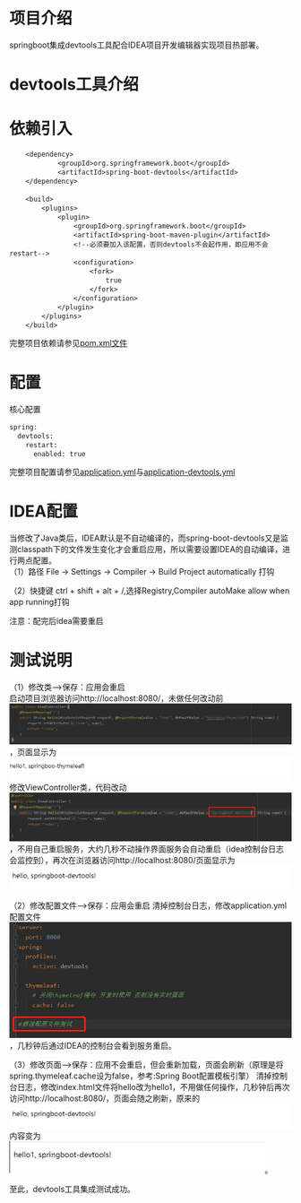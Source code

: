 # 项目介绍
springboot集成devtools工具配合IDEA项目开发编辑器实现项目热部署。
# devtools工具介绍

# 依赖引入
```
    <dependency>
            <groupId>org.springframework.boot</groupId>
            <artifactId>spring-boot-devtools</artifactId>
    </dependency>

    <build>
        <plugins>
            <plugin>
                <groupId>org.springframework.boot</groupId>
                <artifactId>spring-boot-maven-plugin</artifactId>
                <!--必须要加入该配置，否则devtools不会起作用，即应用不会restart-->
                <configuration>
                    <fork>
                        true
                    </fork>
                </configuration>
            </plugin>
        </plugins>
    </build>
```
完整项目依赖请参见[pom.xml文件](pom.xml)

# 配置
核心配置
```
spring:
  devtools:
    restart:
      enabled: true
```
完整项目配置请参见[application.yml](application.yml)与[application-devtools.yml](application-devtools.yml)  

# IDEA配置
当修改了Java类后，IDEA默认是不自动编译的，而spring-boot-devtools又是监测classpath下的文件发生变化才会重启应用，所以需要设置IDEA的自动编译，进行两点配置。  
（1）路径 File -> Settings -> Compiler -> Build Project automatically 打钩  

（2）快捷键 ctrl + shift + alt + /,选择Registry,Compiler autoMake allow when app running打钩  

注意：配完后idea需要重启

# 测试说明
（1）修改类–>保存：应用会重启  
启动项目浏览器访问http://localhost:8080/，未做任何改动前![未改动代码](img/code1.jpg)，页面显示为![初始页面](img/result1.jpg)  
修改ViewController类，代码改动![改动类代码](img/code2.jpg)，不用自己重启服务，大约几秒不动操作界面服务会自动重启（idea控制台日志会监控到），再次在浏览器访问http://localhost:8080/页面显示为![类改动后页面](img/result2.jpg)

（2）修改配置文件–>保存：应用会重启
清掉控制台日志，修改application.yml配置文件![改动yml文件](img/config1.png)，几秒钟后通过IDEA的控制台会看到服务重启。  

（3）修改页面–>保存：应用不会重启，但会重新加载，页面会刷新（原理是将spring.thymeleaf.cache设为false，参考:Spring Boot配置模板引擎）
清掉控制台日志，修改index.html文件将hello改为hello1，不用做任何操作，几秒钟后再次访问http://localhost:8080/，页面会随之刷新，原来的![改动前页面](img/result2.jpg)内容变为![改动后页面](img/result3.jpg)。

至此，devtools工具集成测试成功。
